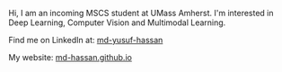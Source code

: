 Hi, I am an incoming MSCS student at UMass Amherst. I'm interested in Deep Learning, Computer Vision and Multimodal Learning.

Find me on LinkedIn at: <a href="https://www.linkedin.com/in/md-yusuf-hassan/">md-yusuf-hassan</a>

My website: <a href="https://md-hassan.github.io">md-hassan.github.io</a>
